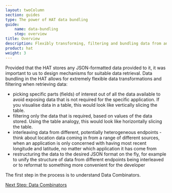 ```yaml
---
layout: twoColumn
section: guides
type: The power of HAT data bundling
guide: 
    name: data-bundling
    step: overview
title: Overview
description: Flexibly transforming, filtering and bundling data from any source
product: hat
weight: 3
---
```


Provided that the HAT stores any JSON-formatted data provided to it, it was important to us to design mechanisms for suitable data retrieval. Data bundling in the HAT allows for extremely flexible data transformations and filtering when retrieving data:

- picking specific parts (fields) of interest out of all the data available to avoid exposing data that is not required for the specific application. If you visualise data in a table, this would look like vertically slicing the table.
- filtering only the data that is required, based on values of the data stored. Using the table analogy, this would look like horizontally slicing the table.
- interleaving data from different, potentially heterogeneous endpoints - think about location data coming in from a range of different sources, when an application is only concerned with having most recent longitude and latitude, no matter which application it has come from
- restructuring the data to the desired JSON format on the fly, for example to unify the structure of data from different endpoints being interleaved or to reformat to something more convenient for the developer

The first step in the process is to understand Data Combinators.

<nav class="pager-nav">
<a href="" style="display:none;"></a>
<a href="01-data-combinators.html">Next Step: Data Combinators</a>
</nav>
